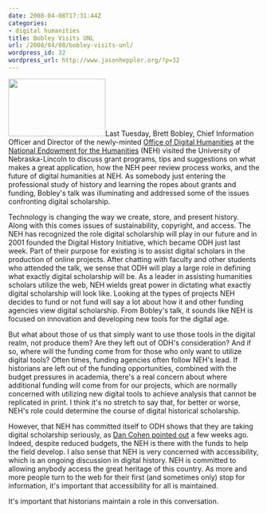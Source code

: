 ```yaml
---
date: 2008-04-08T17:31:44Z
categories:
- digital humanities
title: Bobley Visits UNL
url: /2008/04/08/bobley-visits-unl/
wordpress_id: 32
wordpress_url: http://www.jasonheppler.org/?p=32
---
```


<a href="http://www.jasonheppler.org/wp-content/uploads/2010/01/odh-blog.jpg"><img class="alignleft size-full wp-image-33" title="odh-blog" src="http://www.jasonheppler.org/wp-content/uploads/2010/01/odh-blog.jpg" alt="" width="195" height="115" /></a>Last Tuesday, Brett Bobley, Chief Information  Officer and Director of the newly-minted <a href="http://www.neh.gov/odh/">Office  of Digital Humanities</a> at the <a href="http://www.neh.gov/">National Endowment for the Humanities</a> (NEH) visited the University of Nebraska-Lincoln to discuss grant  programs, tips and suggestions on what makes a great application, how  the NEH peer review process works, and the future of digital humanities  at NEH.  As somebody just entering the professional study of history and  learning the ropes about grants and funding, Bobley's talk was  illuminating and addressed some of the issues confronting digital  scholarship.

Technology is changing the way we create, store,  and present history.  Along with this comes issues of sustainability,  copyright, and access.   The NEH has recognized the role digital  scholarship will play in our future and in 2001 founded the Digital  History Initiative, which became ODH just last week.   Part of their  purpose for existing is to assist digital scholars in the production of  online projects.  After chatting with faculty and other students who  attended the talk, we sense that ODH will play a large role in defining  what exactly digital scholarship will be.  As a leader in assisting  humanities scholars utilize the web,  NEH wields great power in  dictating what exactly digital scholarship will look like.  Looking at  the types of projects NEH decides to fund or not fund will say a lot  about how it and other funding agencies view digital scholarship.  From  Bobley's talk, it sounds like NEH is focused on innovation and  developing new tools for the digital age.

But what about those of us that simply want to use  those tools in the digital realm, not produce them?  Are they left out  of ODH's consideration?  And if so, where will the funding come from for  those who only want to utilize digital tools?  Often times, funding  agencies often follow NEH's lead.  If historians are left out of the  funding opportunities, combined with the budget pressures in academia,  there's a real concern about where additional funding will come from for  our projects, which are normally concerned with utilizing new digital  tools to achieve analysis that cannot be replicated in print.  I think  it's no stretch to say that, for better or worse, NEH's role could  determine the course of digital historical scholarship.

However, that NEH has committed itself to ODH shows  that they are taking digital scholarship seriously, as <a href="http://www.dancohen.org/2008/03/25/nehs-office-of-digital-humanities/">Dan  Cohen pointed out</a> a few weeks ago.  Indeed, despite reduced  budgets, the NEH is there with the funds to help the field develop.  I  also sense that NEH is very concerned with accessibility, which is an  ongoing discussion in digital history.   NEH is committed to allowing  anybody access the great heritage of this country.  As more and more  people turn to the web for their first (and sometimes only) stop for  information, it's important that accessibility for all is maintained.

It's important that historians maintain a role in  this conversation.

